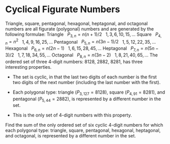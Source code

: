 # Cyclical Figurate Numbers

Triangle, square, pentagonal, hexagonal, heptagonal, and octagonal numbers are all figurate (polygonal) numbers and are generated by the following formulae:
Triangle
 
$P_{3,n}=n(n+1)/2$
 
$1, 3, 6, 10, 15, \dots$
Square
 
$P_{4,n}=n^2$
 
$1, 4, 9, 16, 25, \dots$
Pentagonal
 
$P_{5,n}=n(3n-1)/2$
 
$1, 5, 12, 22, 35, \dots$
Hexagonal
 
$P_{6,n}=n(2n-1)$
 
$1, 6, 15, 28, 45, \dots$
Heptagonal
 
$P_{7,n}=n(5n-3)/2$
 
$1, 7, 18, 34, 55, \dots$
Octagonal
 
$P_{8,n}=n(3n-2)$
 
$1, 8, 21, 40, 65, \dots$
The ordered set of three $4$-digit numbers: $8128$, $2882$, $8281$, has three interesting properties.
- The set is cyclic, in that the last two digits of each number is the first two digits of the next number (including the last number with the first).

- Each polygonal type: triangle ($P_{3,127}=8128$), square ($P_{4,91}=8281$), and pentagonal ($P_{5,44}=2882$), is represented by a different number in the set.

- This is the only set of $4$-digit numbers with this property.

Find the sum of the only ordered set of six cyclic $4$-digit numbers for which each polygonal type: triangle, square, pentagonal, hexagonal, heptagonal, and octagonal, is represented by a different number in the set.